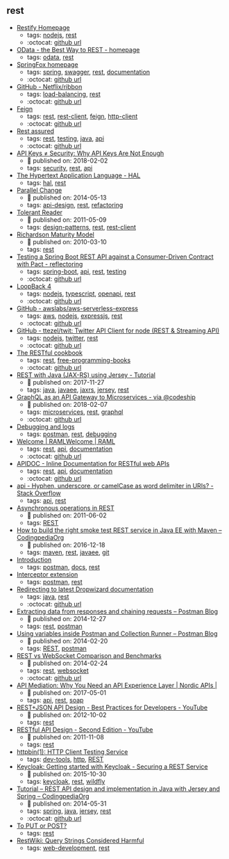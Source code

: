 rest 
---
* [Restify Homepage](http://restify.com/)
    * tags: [nodejs](../tags/nodejs.md), [rest](../tags/rest.md)
    * :octocat: [github url](https://github.com/restify/node-restify)
* [OData - the Best Way to REST  - homepage](https://www.odata.org/)
    * tags: [odata](../tags/odata.md), [rest](../tags/rest.md)
* [SpringFox homepage](http://springfox.github.io/springfox/)
    * tags: [spring](../tags/spring.md), [swagger](../tags/swagger.md), [rest](../tags/rest.md), [documentation](../tags/documentation.md)
    * :octocat: [github url](https://github.com/springfox/springfox)
* [GitHub - Netflix/ribbon](https://github.com/Netflix/ribbon)
    * tags: [load-balancing](../tags/load-balancing.md), [rest](../tags/rest.md)
    * :octocat: [github url](https://github.com/Netflix/ribbon)
* [Feign](https://github.com/OpenFeign/feign)
    * tags: [rest](../tags/rest.md), [rest-client](../tags/rest-client.md), [feign](../tags/feign.md), [http-client](../tags/http-client.md)
    * :octocat: [github url](https://github.com/OpenFeign/feign)
* [Rest assured](https://github.com/rest-assured/rest-assured)
    * tags: [rest](../tags/rest.md), [testing](../tags/testing.md), [java](../tags/java.md), [api](../tags/api.md)
    * :octocat: [github url](https://github.com/rest-assured/rest-assured)
* [API Keys ≠ Security: Why API Keys Are Not Enough](https://nordicapis.com/why-api-keys-are-not-enough/)
    * :calendar: published on: 2018-02-02
    * tags: [security](../tags/security.md), [rest](../tags/rest.md), [api](../tags/api.md)
* [  The Hypertext Application Language - HAL](http://stateless.co/hal_specification.html)
    * tags: [hal](../tags/hal.md), [rest](../tags/rest.md)
* [Parallel Change ](https://martinfowler.com/bliki/ParallelChange.html)
    * :calendar: published on: 2014-05-13
    * tags: [api-design](../tags/api-design.md), [rest](../tags/rest.md), [refactoring](../tags/refactoring.md)
* [Tolerant Reader](https://martinfowler.com/bliki/TolerantReader.html)
    * :calendar: published on: 2011-05-09
    * tags: [design-patterns](../tags/design-patterns.md), [rest](../tags/rest.md), [rest-client](../tags/rest-client.md)
* [Richardson Maturity Model](https://martinfowler.com/articles/richardsonMaturityModel.html)
    * :calendar: published on: 2010-03-10
    * tags: [rest](../tags/rest.md)
* [Testing a Spring Boot REST API against a Consumer-Driven Contract with Pact - reflectoring](https://reflectoring.io/consumer-driven-contract-provider-pact-spring/)
    * tags: [spring-boot](../tags/spring-boot.md), [api](../tags/api.md), [rest](../tags/rest.md), [testing](../tags/testing.md)
    * :octocat: [github url](https://github.com/thombergs/code-examples/tree/master/pact/pact-spring-provider)
* [LoopBack 4](http://v4.loopback.io/)
    * tags: [nodejs](../tags/nodejs.md), [typescript](../tags/typescript.md), [openapi](../tags/openapi.md), [rest](../tags/rest.md)
    * :octocat: [github url](https://github.com/strongloop/loopback-next)
* [GitHub - awslabs/aws-serverless-express](https://github.com/awslabs/aws-serverless-express)
    * tags: [aws](../tags/aws.md), [nodejs](../tags/nodejs.md), [expressjs](../tags/expressjs.md), [rest](../tags/rest.md)
    * :octocat: [github url](https://github.com/awslabs/aws-serverless-express)
* [GitHub - ttezel/twit: Twitter API Client for node (REST & Streaming API)](https://github.com/ttezel/twit)
    * tags: [nodejs](../tags/nodejs.md), [twitter](../tags/twitter.md), [rest](../tags/rest.md)
    * :octocat: [github url](https://github.com/ttezel/twit)
* [The RESTful cookbook](http://restcookbook.com/)
    * tags: [rest](../tags/rest.md), [free-programming-books](../tags/free-programming-books.md)
    * :octocat: [github url](http://github.com/restcookbook/restcookbook)
* [REST with Java (JAX-RS) using Jersey - Tutorial](http://www.vogella.com/tutorials/REST/article.html)
    * :calendar: published on: 2017-11-27
    * tags: [java](../tags/java.md), [javaee](../tags/javaee.md), [jaxrs](../tags/jaxrs.md), [jersey](../tags/jersey.md), [rest](../tags/rest.md)
* [GraphQL as an API Gateway to Microservices - via @codeship](https://blog.codeship.com/graphql-as-an-api-gateway-to-micro-services/)
    * :calendar: published on: 2018-02-07
    * tags: [microservices](../tags/microservices.md), [rest](../tags/rest.md), [graphql](../tags/graphql.md)
    * :octocat: [github url](https://github.com/fireproofsocks/graphql-example)
* [Debugging and logs](https://www.getpostman.com/docs/postman/sending_api_requests/debugging_and_logs)
    * tags: [postman](../tags/postman.md), [rest](../tags/rest.md), [debugging](../tags/debugging.md)
* [Welcome | RAMLWelcome | RAML](https://raml.org/)
    * tags: [rest](../tags/rest.md), [api](../tags/api.md), [documentation](../tags/documentation.md)
    * :octocat: [github url](https://github.com/raml-org/raml-spec)
* [APIDOC - Inline Documentation for RESTful web APIs](http://apidocjs.com/)
    * tags: [rest](../tags/rest.md), [api](../tags/api.md), [documentation](../tags/documentation.md)
    * :octocat: [github url](https://github.com/apidoc/apidoc)
* [api - Hyphen, underscore, or camelCase as word delimiter in URIs? - Stack Overflow](https://stackoverflow.com/questions/10302179/hyphen-underscore-or-camelcase-as-word-delimiter-in-uris)
    * tags: [api](../tags/api.md), [rest](../tags/rest.md)
* [Asynchronous operations in REST](https://www.adayinthelifeof.nl/2011/06/02/asynchronous-operations-in-rest/)
    * :calendar: published on: 2011-06-02
    * tags: [REST](../tags/REST.md)
* [How to build the right smoke test REST service in Java EE with Maven – CodingpediaOrg](http://www.codingpedia.org/ama/how-to-build-the-right-smoke-test-rest-service-in-java-ee-with-maven)
    * :calendar: published on: 2016-12-18
    * tags: [maven](../tags/maven.md), [rest](../tags/rest.md), [javaee](../tags/javaee.md), [git](../tags/git.md)
* [Introduction](https://www.getpostman.com/docs/)
    * tags: [postman](../tags/postman.md), [docs](../tags/docs.md), [rest](../tags/rest.md)
* [Interceptor extension](https://www.getpostman.com/docs/postman/sending_api_requests/interceptor_extension)
    * tags: [postman](../tags/postman.md), [rest](../tags/rest.md)
* [Redirecting to latest Dropwizard documentation](http://www.dropwizard.io/)
    * tags: [java](../tags/java.md), [rest](../tags/rest.md)
    * :octocat: [github url](https://github.com/dropwizard/dropwizard)
* [Extracting data from responses and chaining requests – Postman Blog](http://blog.getpostman.com/2014/01/27/extracting-data-from-responses-and-chaining-requests/)
    * :calendar: published on: 2014-12-27
    * tags: [rest](../tags/rest.md), [postman](../tags/postman.md)
* [Using variables inside Postman and Collection Runner – Postman Blog](http://blog.getpostman.com/2014/02/20/using-variables-inside-postman-and-collection-runner/)
    * :calendar: published on: 2014-02-20
    * tags: [REST](../tags/REST.md), [postman](../tags/postman.md)
* [REST vs WebSocket Comparison and Benchmarks](http://blog.arungupta.me/rest-vs-websocket-comparison-benchmarks/)
    * :calendar: published on: 2014-02-24
    * tags: [rest](../tags/rest.md), [websocket](../tags/websocket.md)
    * :octocat: [github url](https://github.com/javaee-samples/javaee7-samples/tree/master/websocket/websocket-vs-rest)
* [API Mediation: Why You Need an API Experience Layer | Nordic APIs |](http://nordicapis.com/api-mediation-why-you-need-api-experience-layer/)
    * :calendar: published on: 2017-05-01
    * tags: [api](../tags/api.md), [rest](../tags/rest.md), [soap](../tags/soap.md)
* [REST+JSON API Design - Best Practices for Developers - YouTube](https://www.youtube.com/watch?v=hdSrT4yjS1g)
    * :calendar: published on: 2012-10-02
    * tags: [rest](../tags/rest.md)
* [RESTful API Design - Second Edition - YouTube](https://www.youtube.com/watch?v=QpAhXa12xvU)
    * :calendar: published on: 2011-11-08
    * tags: [rest](../tags/rest.md)
* [httpbin(1): HTTP Client Testing Service](https://httpbin.org/)
    * tags: [dev-tools](../tags/dev-tools.md), [http](../tags/http.md), [REST](../tags/REST.md)
* [Keycloak: Getting started with Keycloak - Securing a REST Service](http://blog.keycloak.org/2015/10/getting-started-with-keycloak-securing.html)
    * :calendar: published on: 2015-10-30
    * tags: [keycloak](../tags/keycloak.md), [rest](../tags/rest.md), [wildfly](../tags/wildfly.md)
* [Tutorial – REST API design and implementation in Java with Jersey and Spring – CodingpediaOrg](http://www.codingpedia.org/ama/tutorial-rest-api-design-and-implementation-in-java-with-jersey-and-spring/)
    * :calendar: published on: 2014-05-31
    * tags: [spring](../tags/spring.md), [java](../tags/java.md), [jersey](../tags/jersey.md), [rest](../tags/rest.md)
    * :octocat: [github url](https://github.com/Codingpedia/demo-rest-jersey-spring)
* [To PUT or POST?](https://stormpath.com/blog/put-or-post)
    * tags: [rest](../tags/rest.md)
* [RestWiki: 
Query Strings Considered Harmful](http://web.archive.org/web/20070815111413/http://rest.blueoxen.net/cgi-bin/wiki.pl?QueryStringsConsideredHarmful)
    * tags: [web-development](../tags/web-development.md), [rest](../tags/rest.md)
